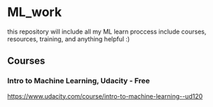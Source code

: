 # ML_work

this repository will include all my ML learn proccess include courses, resources, training, and anything helpful :)

## Courses 

### Intro to Machine Learning, Udacity - Free

https://www.udacity.com/course/intro-to-machine-learning--ud120


